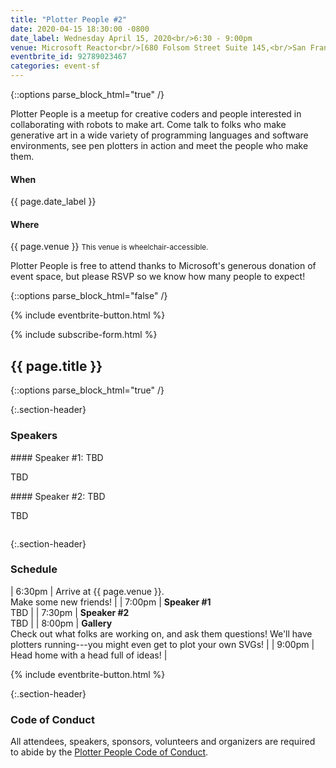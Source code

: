 ```yaml
---
title: "Plotter People #2"
date: 2020-04-15 18:30:00 -0800
date_label: Wednesday April 15, 2020<br/>6:30 - 9:00pm
venue: Microsoft Reactor<br/>[680 Folsom Street Suite 145,<br/>San Francisco, CA 94107](https://goo.gl/maps/auz4UWAub9jGjofZ9)
eventbrite_id: 92789023467
categories: event-sf
---
```


{::options parse_block_html="true" /}

Plotter People is a meetup for creative coders and people interested in
collaborating with robots to make art. Come talk to folks who make generative
art in a wide variety of programming languages and software environments, see
pen plotters in action and meet the people who make them.

<div class="when-and-where">
<div class="when">
<h4>When</h4>
{{ page.date_label }}
</div>
<div class="where">
<h4>Where</h4>
{{ page.venue }}
<small>This venue is wheelchair-accessible.</small>
</div>
</div>

Plotter People is free to attend thanks to Microsoft's generous donation of event
space, but please RSVP so we know how many people to expect!

{::options parse_block_html="false" /}

{% include eventbrite-button.html %}

{% include subscribe-form.html %}

<div class="squiggly">
	<h2>{{ page.title }}</h2>
</div>

{::options parse_block_html="true" /}

{:.section-header}
### Speakers

<div class="speaker">
<div class="speaker-description">
#### Speaker #1: TBD

TBD

</div>
<img src="" class="speaker-image" />
</div>


<div class="speaker">
<div class="speaker-description">
#### Speaker #2: TBD

TBD

</div>
<img src="" class="speaker-image" />
</div>

{:.section-header}
### Schedule

| 6:30pm | Arrive at {{ page.venue }}.<br/>Make some new friends! |
| 7:00pm | **Speaker #1**<br/>TBD |
| 7:30pm | **Speaker #2**<br/>TBD |
| 8:00pm | **Gallery**<br/>Check out what folks are working on, and ask them questions! We'll have plotters running---you might even get to plot your own SVGs! |
| 9:00pm | Head home with a head full of ideas! |

{% include eventbrite-button.html %}

{:.section-header}
### Code of Conduct

All attendees, speakers, sponsors, volunteers and organizers are required to
abide by the [Plotter People Code of Conduct][coc].

[coc]: /conduct.html

<script src="https://www.eventbrite.com/static/widgets/eb_widgets.js"></script>
<script type="text/javascript">
(window.rsvpIds || []).forEach(function (id) {
	window.EBWidgets.createWidget({
		widgetType: 'checkout',
		eventId: '{{ page.eventbrite_id }}',
		modal: true,
		modalTriggerElementId: id,
		onOrderComplete: function() {},
	})
})
</script>
